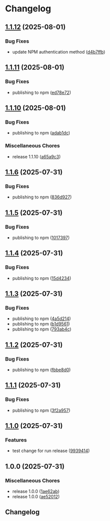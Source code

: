 # Changelog

## [1.1.12](https://github.com/Qsppl/class-signals/compare/v1.1.11...v1.1.12) (2025-08-01)


### Bug Fixes

* update NPM authentication method ([d4b7ffb](https://github.com/Qsppl/class-signals/commit/d4b7ffb70ee65ee2a48a53f683e0f8649aa78e8b))

## [1.1.11](https://github.com/Qsppl/class-signals/compare/v1.1.10...v1.1.11) (2025-08-01)


### Bug Fixes

* publishing to npm ([ed78e72](https://github.com/Qsppl/class-signals/commit/ed78e720b3f6b9c153fdb3bfeec909d0b2b64d49))

## [1.1.10](https://github.com/Qsppl/class-signals/compare/v1.1.6...v1.1.10) (2025-08-01)


### Bug Fixes

* publishing to npm ([adab1dc](https://github.com/Qsppl/class-signals/commit/adab1dc47758af0f5e833e5e44f05d5cfbf5fc2a))


### Miscellaneous Chores

* release 1.1.10 ([a65a9c3](https://github.com/Qsppl/class-signals/commit/a65a9c308a6752e7156facd8bce9b523f79542bf))

## [1.1.6](https://github.com/Qsppl/class-signals/compare/v1.1.5...v1.1.6) (2025-07-31)


### Bug Fixes

* publishing to npm ([836d927](https://github.com/Qsppl/class-signals/commit/836d927dd667f4ff42633f3b8730e06a059eab95))

## [1.1.5](https://github.com/Qsppl/class-signals/compare/v1.1.4...v1.1.5) (2025-07-31)


### Bug Fixes

* publishing to npm ([1017397](https://github.com/Qsppl/class-signals/commit/1017397a757a5f57601da99acaac7de78f2a93dd))

## [1.1.4](https://github.com/Qsppl/class-signals/compare/v1.1.3...v1.1.4) (2025-07-31)


### Bug Fixes

* publishing to npm ([15d4234](https://github.com/Qsppl/class-signals/commit/15d4234f2d71ac9c0e46d6a199f16af7cc4c72b8))

## [1.1.3](https://github.com/Qsppl/class-signals/compare/v1.1.2...v1.1.3) (2025-07-31)


### Bug Fixes

* publishing to npm ([4a5d214](https://github.com/Qsppl/class-signals/commit/4a5d214a85d0ba50a31feca43f0a85a91ae5237d))
* publishing to npm ([b1d9561](https://github.com/Qsppl/class-signals/commit/b1d9561a250d81e6baafe473f997af63dc3ca3d6))
* publishing to npm ([793ab4c](https://github.com/Qsppl/class-signals/commit/793ab4cb35806ad9f493a397ca52fa1bc0976b08))

## [1.1.2](https://github.com/Qsppl/class-signals/compare/v1.1.1...v1.1.2) (2025-07-31)


### Bug Fixes

* publishing to npm ([fbbe8d0](https://github.com/Qsppl/class-signals/commit/fbbe8d0e6353f3c268a387928c0e1c26d4c24403))

## [1.1.1](https://github.com/Qsppl/class-signals/compare/v1.1.0...v1.1.1) (2025-07-31)


### Bug Fixes

* publishing to npm ([3f2a957](https://github.com/Qsppl/class-signals/commit/3f2a9575689f38176e4126cc198100a6df21e06a))

## [1.1.0](https://github.com/Qsppl/class-signals/compare/v1.0.0...v1.1.0) (2025-07-31)


### Features

* test change for run release ([9939414](https://github.com/Qsppl/class-signals/commit/99394147b5b302e891973ba53b618a0c50648dae))

## 1.0.0 (2025-07-31)


### Miscellaneous Chores

* release 1.0.0 ([1ae62ab](https://github.com/Qsppl/class-signals/commit/1ae62abbd32ec6638169d6f73b0966347c8718e4))
* release 1.0.0 ([ae52012](https://github.com/Qsppl/class-signals/commit/ae5201244f103da52c08355789b24c7c7c5e59ba))

## Changelog
